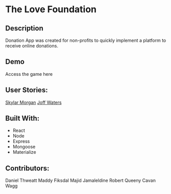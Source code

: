 # The Love Foundation

## Description
Donation App was created for non-profits to quickly implement a platform to receive online donations. 

## Demo 
Access the game here

## User Stories:
[Skylar Morgan](https://app.xtensio.com/9ium2q4l)
[Joff Waters](https://app.xtensio.com/9ium2q4l)

## Built With:
- React
- Node
- Express
- Mongoose
- Materialize

## Contributors:
Daniel Thweatt
Maddy Fiksdal
Majid Jamaleldine
Robert Queeny
Cavan Wagg
